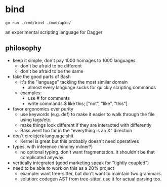 # bind

```
go run ./cmd/bind ./mod/apko/
```

an experimental scripting language for Dagger

## philosophy

- keep it simple, don't pay 1000 homages to 1000 languages
  - don't be afraid to be different
  - don't be afraid to be the same
- take the good parts of Bash
  - it's the "language" tackling the most similar domain
    - almost every language sucks for quickly scripting commands
  - examples:
    - use # for comments
    - write commands $ like this; ["not", "like", "this"]
- favor ergonomics over purity
  - use keywords (e.g. def) to make it easier to walk through the file using tags/etc.
  - make things look different if they are interacted with differently
  - Bass went too far in the "everything is an X" direction
- don't circlejerk language shit
  - Kernel is great but this probably doesn't need operatives
- types, with inference (hindley milner?)
  - no optional typing. don't want fragmentation. it shouldn't be that
    complicated anyway.
- vertically integrated (good marketing speak for "tightly coupled")
- need to be able to work on this as a 20% project
  - example: want tree-sitter, but don't want to maintain two grammars.
  - solution: codegen AST from tree-sitter, use it for actual parsing too.
